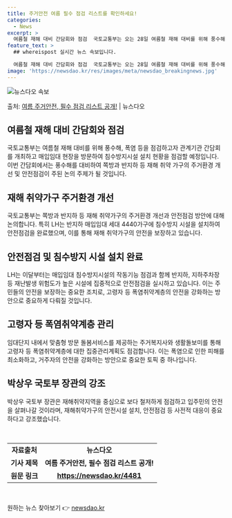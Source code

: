 ```yaml
---
title: 주거안전 여름 필수 점검 리스트를 확인하세요!
categories:
  - News
excerpt: >
  여름철 재해 대비 간담회와 점검  국토교통부는 오는 28일 여름철 재해 대비를 위해 풍수해, 폭염 등을 점검…
feature_text: >
  ## whereispost 실시간 뉴스 속보입니다.

  여름철 재해 대비 간담회와 점검  국토교통부는 오는 28일 여름철 재해 대비를 위해 풍수해, 폭염 등을 점검…
image: 'https://newsdao.kr/res/images/meta/newsdao_breakingnews.jpg'
---
```


![뉴스다오 속보](https://newsdao.kr/res/images/meta/newsdao_breakingnews.jpg)

<p>출처: <a href="https://newsdao.kr/4481" rel="dofollow">여름 주거안전, 필수 점검 리스트 공개!</a> | 뉴스다오</p>

<h2 data-ke-size="size26">여름철 재해 대비 간담회와 점검</h2>
<p data-ke-size="size16">국토교통부는 여름철 재해 대비를 위해 풍수해, 폭염 등을 점검하고자 관계기관 간담회를 개최하고 매입임대 현장을 방문하여 침수방지시설 설치 현황을 점검할 예정입니다. 이번 간담회에서는 풍수해를 대비하여 쪽방과 반지하 등 재해 취약 가구의 주거환경 개선 및 안전점검이 주된 논의 주제가 될 것입니다.</p>

<h2 data-ke-size="size26">재해 취약가구 주거환경 개선</h2>
<p data-ke-size="size16">국토교통부는 쪽방과 반지하 등 재해 취약가구의 주거환경 개선과 안전점검 방안에 대해 논의합니다. 특히 LH는 반지하 매입임대 세대 4440가구에 침수방지 시설을 설치하여 안전점검을 완료했으며, 이를 통해 재해 취약가구의 안전을 보장하고 있습니다.</p>

<h2 data-ke-size="size26">안전점검 및 침수방지 시설 설치 완료</h2>
<p data-ke-size="size16">LH는 이달부터는 매입임대 침수방지시설의 작동기능 점검과 함께 반지하, 지하주차장 등 재난발생 위험도가 높은 시설에 집중적으로 안전점검을 실시하고 있습니다. 이는 주민들의 안전을 보장하는 중요한 조치로, 고령자 등 폭염취약계층의 안전을 강화하는 방안으로 중요하게 다뤄질 것입니다.</p>

<h2 data-ke-size="size26">고령자 등 폭염취약계층 관리</h2>
<p data-ke-size="size16">임대단지 내에서 맞춤형 방문 돌봄서비스를 제공하는 주거복지사와 생활돌보미를 통해 고령자 등 폭염취약계층에 대한 집중관리계획도 점검합니다. 이는 폭염으로 인한 피해를 최소화하고, 거주자의 안전을 강화하는 방안으로 중요한 토픽 중 하나입니다.</p>

<h2 data-ke-size="size26">박상우 국토부 장관의 강조</h2>
<p data-ke-size="size16">박상우 국토부 장관은 재해취약지역을 중심으로 보다 철저하게 점검하고 입주민의 안전을 살펴나갈 것이라며, 재해취약가구의 안전시설 설치, 안전점검 등 사전적 대응이 중요하다고 강조했습니다.</p>

<p data-ke-size="size16">&nbsp;</p>
<table>
    <tbody>
        <tr>
            <td style="text-align: center; height: 17px;"><b>자료출처</b></td>
            <td style="text-align: center; height: 17px;"><b>뉴스다오</b></td>
        </tr>
        <tr>
            <td style="text-align: center; height: 17px;"><b>기사 제목</b></td>
            <td style="text-align: center; height: 17px;"><b>여름 주거안전, 필수 점검 리스트 공개!</b></td>
        </tr>
        <tr>
            <td style="text-align: center; height: 17px;"><b>원문 링크</b></td>
            <td style="text-align: center; height: 17px;"><b><a href="https://newsdao.kr/4481">https://newsdao.kr/4481</a></b></td>
        </tr>
    </tbody>
</table>
<p data-ke-size="size16">&nbsp;</p> 

원하는 뉴스 찾아보기 👉 <a href="https://newsdao.kr" rel="dofollow">newsdao.kr</a>



